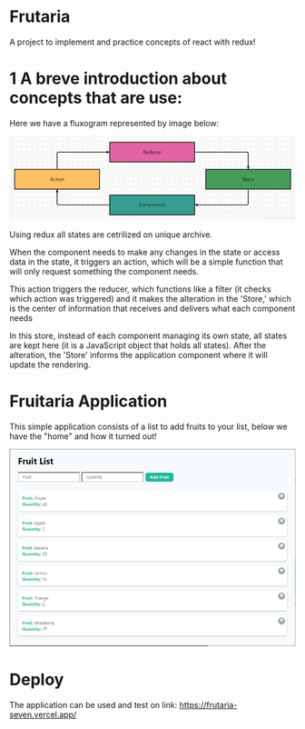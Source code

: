 # Frutaria
A project to implement and practice concepts of react with redux!

# 1 A breve introduction about concepts that are use:
Here we have a fluxogram represented by image below: 

![Redux fluxgram](frutaria\Images\Redux.JPG)

Using redux all states are cetrilized on unique archive. 

 When the component needs to make any changes in the state or access data in the state, it triggers an action, which will be a simple function that will only request something the component needs.

 This action triggers the reducer, which functions like a filter (it checks which action was triggered) and it makes the alteration in the 'Store,' which is the center of information that receives and delivers what each component needs

  In this store, instead of each component managing its own state, all states are kept here (it is a JavaScript object that holds all states). After the alteration, the 'Store' informs the application component where it will update the rendering.

# Fruitaria Application 
This simple application consists of a list to add fruits to your list, below we have the "home" and how it turned out!

![Redux Application](frutaria/Images/application.JPG)

# Deploy
The application can be used and test on link: 
https://frutaria-seven.vercel.app/
